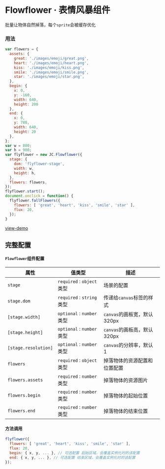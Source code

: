 # Flowflower · 表情风暴组件

批量让物体自然掉落，每个`sprite`会被缓存优化

### 用法

```js
var flowers = {
  assets: {
    great: './images/emoji/great.png',
    heart: './images/emoji/heart.png',
    kiss: './images/emoji/kiss.png',
    smile: './images/emoji/smile.png',
    star: './images/emoji/star.png',
  },
  begin: {
    x: 0,
    y: -160,
    width: 640,
    height: 200
  },
  end: {
    x: 0,
    y: 780,
    width: 640,
    height: 20
  },
};
var w = 800;
var h = 900;
var flyflower = new JC.Flowflower({
  stage: {
    dom: 'flyflower-stage',
    width: w,
    height: h,
  },
  flowers: flowers,
});
flyflower.start();
document.onclick = function() {
  flyflower.fallFlowers({
    flowers: [ 'great', 'heart', 'kiss', 'smile', 'star' ],
    flux: 20,
  });
}
```

[view-demo](https://jcc2d.github.io/jcc2d-flowflower/examples/)

## 完整配置

#### `Flowflower`组件配置

| 属性                  | 值类型                       | 描述                                        |
| -------------------- | --------------------------- | ---------------------------------------- |
| `stage`              | `required` : `object`类型    | 场景的配置                                     |
| `stage.dom`          | `required` : `string`类型    | 传递给`canvas`标签的样式                        |
| `[stage.width]`      | `optional` : `number`类型    | `canvas`的画板宽，默认 320px                    |
| `[stage.height]`     | `optional` : `number`类型    | `canvas`的画板高，默认 320px                    |
| `[stage.resolution]` | `optional` : `number`类型    | `canvas`的分辨率，默认 1                        |
| `flowers`            | `required` : `object`类型    | 掉落物体的资源配置和位置配置                      |
| `flowers.assets`     | `required` : `number`类型    | 掉落物体的资源图片                              |
| `flowers.begin`      | `required` : `number`类型    | 掉落物体的起始位置                              |
| `flowers.end`        | `required` : `number`类型    | 掉落物体的结束位置                              |

#### 方法调用

```javascript
flyflower({
  flowers: [ 'great', 'heart', 'kiss', 'smile', 'star' ],
  flux: 20,
  begin: { x, y, ... }, // 可选配置 起始区域，会覆盖实例化时的该配置
  end: { x, y, ... }, // 可选配置 结束区域，会覆盖实例化时的该配置
});
```
